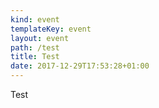 ```yaml
---
kind: event
templateKey: event
layout: event
path: /test
title: Test
date: 2017-12-29T17:53:28+01:00
---
```

Test
